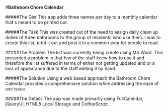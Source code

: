 #**Bathroom Chore Calendar**

#####The Gist
This app adds three names per day to a monthly calendar that's meant to be printed out.

#####The Task
This was created out of the need to assign daily clean up duties of three bathrooms to the group of residents who use them. I was to create this list, print it out and post it in a common area for people to read.

#####The Problem
The list was currently being create using MS Word. This presented a problem in that few of the staff knew how to use it and therefore the list suffered in terms of either not getting updated and or a loss of appearance due to the staff editing it by hand.

#####The Solution
Using a web based approach the Bathroom Chore Calendar provides a comprehensive solution while addressing the ease of use issue.

#####The Details
The app was made primarliy using FullCalendar, jQueryUI, HTML5 Local Storage and CoffeeScript. 
